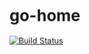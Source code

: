 # go-home

[![Build Status](https://travis-ci.org/ihsw/go-home.svg?branch=master)](https://travis-ci.org/ihsw/go-home)
